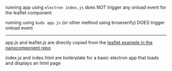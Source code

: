 

running app using
`electron index.js`
does NOT trigger any onload event for the leaflet component

running using `budo app.js` (or other method using browserify) DOES trigger onload event

---------

app.js and leaflet.js are directly copied from the [leaflet example in the nanocomponent repo](https://github.com/choojs/nanocomponent/tree/master/example)

index.js and index.html are boilerplate for a basic electron app that loads and displays an html page

